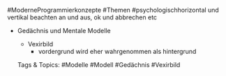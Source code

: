  #ModerneProgrammierkonzepte #Themen #psychologischhorizontal und vertikal beachten
an und aus, ok und abbrechen etc
- Gedächnis und Mentale Modelle
  - Vexirbild
    - vordergrund wird eher wahrgenommen als hintergrund

   Tags & Topics:
   #Modelle
   #Modell
   #Gedächnis
   #Vexirbild